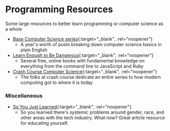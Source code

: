 # Programming Resources

Some large resources to better learn programming or computer science as a whole

* [Base Computer Science series](https://medium.com/basecs){:target="_blank", :rel="noopener"}
  * A year's worth of posts breaking down computer science basics in plain English
* [Learn Enough to Be Dangerous](https://www.learnenough.com/courses){:target="_blank", :rel="noopener"}
  * Several free, online books with fundamental knowledge on everything from the command line to JavaScript and Ruby
* [Crash Course Computer Science](https://www.youtube.com/playlist?list=PLME-KWdxI8dcaHSzzRsNuOLXtM2Ep_C7a){:target="_blank", :rel="noopener"}
  * The folks at crash course dedicate an entire series to how modern computing got to where it is today

### Miscellaneous

* [So You Just Learned](https://github.com/sublimemarch/so-you-just-learned){:target="_blank", :rel="noopener"}
  * So you learned there's systemic problems around gender, race, and other areas with the tech industry. What now? Great article resource for educating yourself.
